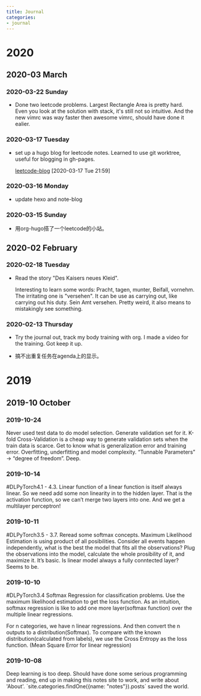 ```yaml
---
title: Journal
categories:
- journal 
---
```



# 2020



## 2020-03 March


### 2020-03-22 Sunday

-   Done two leetcode problems. Largest Rectangle Area is pretty hard. Even you look at the solution with stack, it's still not so intuitive. And the new vimrc was way faster then awesome vimrc, should have done it ealier.


### 2020-03-17 Tuesday

-   set up a hugo blog for leetcode notes. Learned to use git worktree, useful for blogging in gh-pages.

    [leetcode-blog](http://alfmunny.com/leetcode-blog)
    <span class="timestamp-wrapper"><span class="timestamp">[2020-03-17 Tue 21:59]</span></span>


### 2020-03-16 Monday

-   update hexo and note-blog


### 2020-03-15 Sunday

-   用org-hugo搭了一个leetcode的小站。


## 2020-02 February


### 2020-02-18 Tuesday

-   Read the story "Des Kaisers neues Kleid".

    Interesting to learn some words: Pracht, tagen, munter, Beifall, vornehm.
    The irritating one is "versehen".
    It can be use as carrying out, like carrying out his duty.
    Sein Amt versehen. Pretty weird, it also means to mistakingly see something.


### 2020-02-13 Thursday

-   Try the journal out, track my body training with org. I made a video for the training. Got keep it up.

-   搞不出重复任务在agenda上的显示。


# 2019


## 2019-10 October


### 2019-10-24

Never used test data to do model selection. Generate validation set for it.
K-fold Cross-Validation is a cheap way to generate validation sets when the train data is scarce.
Get to know what is generalization error and training error. Overfitting, underfitting and model complexity. “Tunnable Parameters” -> “degree of freedom”. Deep.


### 2019-10-14

\#DLPyTorch4.1 - 4.3. Linear function of a linear function is itself always linear. So we need add some non linearity in to the hidden layer. That is the activation function, so we can’t merge two layers into one. And we get a multilayer perceptron!


### 2019-10-11

\#DLPyTorch3.5 - 3.7. Reread some softmax concepts. Maximum Likelihood Estimation is using product of all posibilities. Consider all events happen independently, what is the best the model that fits all the observations? Plug the observations into the model, calculate the whole prosibility of it, and maximize it. It’s basic. Is linear model always a fully conntected layer? Seems to be.


### 2019-10-10

\#DLPyTorch3.4 Softmax Regression for classification problems. Use the maximum likelihood estimation to get the loss function. As an intuition, softmax regression is like to add one more layer(softmax function) over the multiple linear regressions.

For n categories, we have n linear regressions. And then convert the n outputs to a distribution(Softmax).
To compare with the known distribution(calculated from labels), we use the Cross Entropy as the loss function. (Mean Square Error for linear regression)


### 2019-10-08

Deep learning is too deep. Should have done some serious programming and reading, end up in making this notes site to work, and write about 'About'. \`site.categories.findOne({name: "notes"}).posts\` saved the world.

